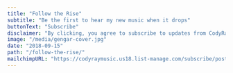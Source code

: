 ```yaml
---
title: "Follow the Rise"
subtitle: "Be the first to hear my new music when it drops"
buttonText: "Subscribe"
disclaimer: "By clicking, you agree to subscribe to updates from CodyRayMusic"
image: "/media/gengar-cover.jpg"
date: "2018-09-15"
path: "/follow-the-rise/"
mailchimpURL: "https://codyraymusic.us18.list-manage.com/subscribe/post?u=4cd414c7953819aa309bb2fd9&amp;id=dd80d2e2b4"
---
```



